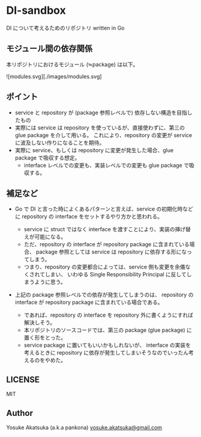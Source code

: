 # DI-sandbox

DI について考えるためのリポジトリ written in Go

## モジュール間の依存関係

本リポジトリにおけるモジュール (≒package) は以下。

![modules.svg][./images/modules.svg]

## ポイント

* service と repository が (package 参照レベルで) 依存しない構造を目指したもの
* 実際には service は repository を使っているが、直接使わずに、第三の glue package を介して用いる。
これにより、repository の変更が service に波及しない作りになることを期待。
* 実際に service、もしくは repository に変更が発生した場合、glue package で吸収する想定。
  * interface レベルでの変更も、実装レベルでの変更も glue package で吸収する。

## 補足など

* Go で DI と言った時によくあるパターンと言えば、service の初期化時などに repository の interface をセットするやり方かと思われる。
  * service に struct ではなく interface を渡すことにより、実装の挿げ替えが可能になる。
  * ただ、repository の interface が repository package に含まれている場合、
  package 参照としては service は repository に依存する形になってしまう。
  * つまり、repository の変更都合によっては、service 側も変更を余儀なくされてしまい、
  いわゆる Single Responsibility Principal に反してしまうように思う。

* 上記の package 参照レベルでの依存が発生してしまうのは、
repository の interface が repository package に含まれている場合である。
  * であれば、repository の interface を repository 外に書くようにすれば解決しそう。
  * 本リポジトリのソースコードでは、第三の package (glue package) に置く形をとった。
  * service package に置いてもいいかもしれないが、
  interface の実装を考えるときに repository に依存が発生してしまいそうなのでいったん考えるのをやめた。

## LICENSE

MIT

## Author

Yosuke Akatsuka (a.k.a pankona)
yosuke.akatsuka@gmail.com
